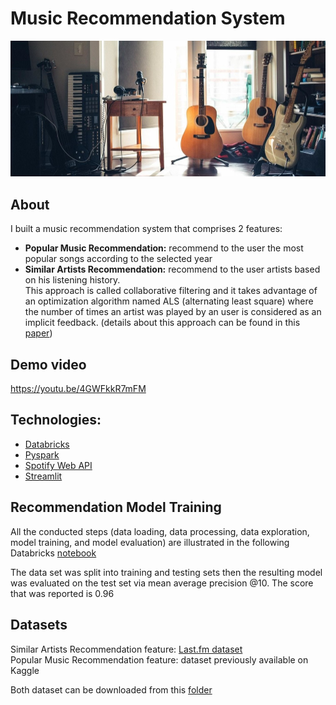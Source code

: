 # Music Recommendation System
![alt text](https://github.com/bjosep/music_recommendation_system/blob/main/misc/music_img.jpg?raw=true)
## About
I built a music recommendation system that comprises 2 features:<br>
* **Popular Music Recommendation:** recommend to the user the most popular songs according to the selected year <br>
* **Similar Artists Recommendation:** recommend to the user artists based on his listening history.<br>
This approach is called collaborative filtering and it takes advantage of an optimization algorithm named ALS (alternating least square) where the number of times an artist was played by an user is considered as an implicit feedback.
(details about this approach can be found in this [paper](http://yifanhu.net/PUB/cf.pdf))

## Demo video
https://youtu.be/4GWFkkR7mFM

## Technologies:
* [Databricks](https://databricks.com/try-databricks)
* [Pyspark](http://spark.apache.org/docs/latest/api/python/)
* [Spotify Web API](https://developer.spotify.com/documentation/web-api/)
* [Streamlit](https://streamlit.io/)

## Recommendation Model Training

All the conducted steps (data loading, data processing, data exploration, model training, and model evaluation) are illustrated in the following Databricks [notebook]( https://databricks-prod-cloudfront.cloud.databricks.com/public/4027ec902e239c93eaaa8714f173bcfc/550853209436599/750566902736418/4358824653449923/latest.html)


The data set was split into training and testing sets then the resulting model was evaluated on the test set via mean average precision @10. The score that was reported is 0.96

## Datasets

Similar Artists Recommendation feature: [Last.fm dataset](http://ocelma.net/MusicRecommendationDataset/lastfm-360K.html)<br>
Popular Music Recommendation feature:  dataset previously available on Kaggle

Both dataset can be downloaded from this [folder](https://drive.google.com/drive/folders/1AQzrv0q2cwRXMYyHRbsE6zFF1Sr7WQOx?usp=sharing)
